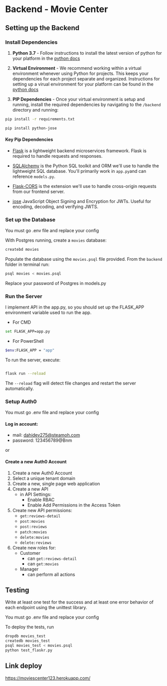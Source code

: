 # Backend - Movie Center

## Setting up the Backend

### Install Dependencies

1. **Python 3.7** - Follow instructions to install the latest version of python for your platform in the [python docs](https://docs.python.org/3/using/unix.html#getting-and-installing-the-latest-version-of-python)

2. **Virtual Environment** - We recommend working within a virtual environment whenever using Python for projects. This keeps your dependencies for each project separate and organized. Instructions for setting up a virual environment for your platform can be found in the [python docs](https://packaging.python.org/guides/installing-using-pip-and-virtual-environments/)

3. **PIP Dependencies** - Once your virtual environment is setup and running, install the required dependencies by navigating to the `/backend` directory and running:

```bash
pip install -r requirements.txt

pip install python-jose
```

#### Key Pip Dependencies

- [Flask](http://flask.pocoo.org/) is a lightweight backend microservices framework. Flask is required to handle requests and responses.

- [SQLAlchemy](https://www.sqlalchemy.org/) is the Python SQL toolkit and ORM we'll use to handle the lightweight SQL database. You'll primarily work in `app.py`and can reference `models.py`.

- [Flask-CORS](https://flask-cors.readthedocs.io/en/latest/#) is the extension we'll use to handle cross-origin requests from our frontend server.


- [jose](https://python-jose.readthedocs.io/en/latest/) JavaScript Object Signing and Encryption for JWTs. Useful for encoding, decoding, and verifying JWTS.

### Set up the Database

You must go .env file and replace your config

With Postgres running, create a `movies` database:

```bash
createbd movies
```

Populate the database using the `movies.psql` file provided. From the `backend` folder in terminal run:

```bash
psql movies < movies.psql
```

Replace your password of Postgres in models.py

### Run the Server

<!-- From within the `./src` directory first ensure you are working using your created virtual environment. -->

I implement API in the app.py, so you should set up the FLASK_APP environment variable used to run the app.

- For CMD

```bash
set FLASK_APP=app.py

```

- For PowerShell

```bash
$env:FLASK_APP = "app"

```

To run the server, execute:

```bash

flask run --reload

```

The `--reload` flag will detect file changes and restart the server automatically.

### Setup Auth0

You must go .env file and replace your config

#### Log in account:
- mail: dahidev275@steamoh.com
- password: 123456789@Bnm

or 

#### Create a new Auth0 Account
1. Create a new Auth0 Account
2. Select a unique tenant domain
3. Create a new, single page web application
4. Create a new API
   - in API Settings:
     - Enable RBAC
     - Enable Add Permissions in the Access Token
5. Create new API permissions:
    - `get:reviews-detail`
    - `post:movies`
    - `post:reviews`
    - `patch:movies`
    - `delete:movies`
    - `delete:reviews`
6. Create new roles for:
   - Customer
     - can `get:reviews-detail`
     - can `get:movies`
   - Manager
     - can perform all actions

## Testing

Write at least one test for the success and at least one error behavior of each endpoint using the unittest library.

You must go .env file and replace your config

To deploy the tests, run

```bash
dropdb movies_test
createdb movies_test
psql movies_test < movies.psql
python test_flaskr.py
```

## Link deploy
https://moviescenter123.herokuapp.com/
